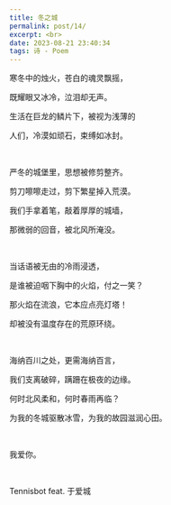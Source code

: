 ```yaml
---
title: 冬之城
permalink: post/14/
excerpt: <br>
date: 2023-08-21 23:40:34
tags: 诗 - Poem
---
```



寒冬中的烛火，苍白的魂灵飘摇，

既耀眼又冰冷，泣泪却无声。

生活在巨龙的鳞片下，被视为浅薄的

人们，冷漠如顽石，束缚如冰封。

<br>

严冬的城堡里，思想被修剪整齐。

剪刀嚓嚓走过，剪下繁星掉入荒漠。

我们手拿着笔，敲着厚厚的城墙，

那微弱的回音，被北风所淹没。

<br>

当话语被无由的冷雨浸透，

是谁被迫咽下胸中的火焰，付之一笑？

那火焰在流浪，它本应点亮灯塔！

却被没有温度存在的荒原环绕。

<br>

海纳百川之处，更需海纳百言，

我们支离破碎，蹒跚在极夜的边缘。

何时北风柔和，何时春雨再临？

为我的冬城驱散冰雪，为我的故园滋润心田。

<br>

我爱你。

<br>

Tennisbot feat. 于爱城
